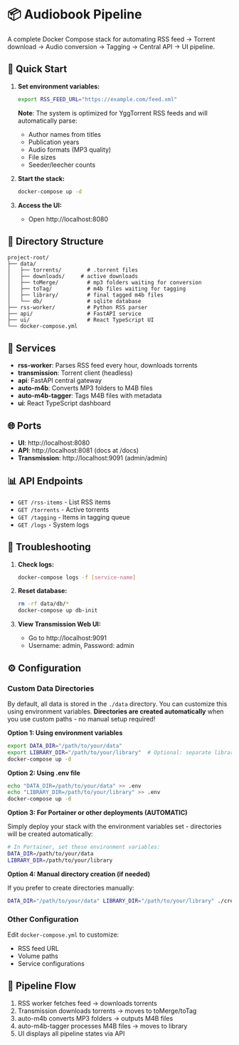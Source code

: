 # 📦 Audiobook Pipeline

A complete Docker Compose stack for automating RSS feed → Torrent download → Audio conversion → Tagging → Central API → UI pipeline.

## 🚀 Quick Start

1. **Set environment variables:**

   ```bash
   export RSS_FEED_URL="https://example.com/feed.xml"
   ```

   **Note**: The system is optimized for YggTorrent RSS feeds and will automatically parse:

   - Author names from titles
   - Publication years
   - Audio formats (MP3 quality)
   - File sizes
   - Seeder/leecher counts

2. **Start the stack:**

   ```bash
   docker-compose up -d
   ```

3. **Access the UI:**
   - Open http://localhost:8080

## 📁 Directory Structure

```
project-root/
├── data/
│   ├── torrents/        # .torrent files
│   ├── downloads/     # active downloads
│   ├── toMerge/         # mp3 folders waiting for conversion
│   ├── toTag/           # m4b files waiting for tagging
│   ├── library/         # final tagged m4b files
│   └── db/              # sqlite database
├── rss-worker/          # Python RSS parser
├── api/                 # FastAPI service
├── ui/                  # React TypeScript UI
└── docker-compose.yml
```

## 🔧 Services

- **rss-worker**: Parses RSS feed every hour, downloads torrents
- **transmission**: Torrent client (headless)
- **api**: FastAPI central gateway
- **auto-m4b**: Converts MP3 folders to M4B files
- **auto-m4b-tagger**: Tags M4B files with metadata
- **ui**: React TypeScript dashboard

## 🌐 Ports

- **UI**: http://localhost:8080
- **API**: http://localhost:8081 (docs at /docs)
- **Transmission**: http://localhost:9091 (admin/admin)

## 📊 API Endpoints

- `GET /rss-items` - List RSS items
- `GET /torrents` - Active torrents
- `GET /tagging` - Items in tagging queue
- `GET /logs` - System logs

## 🐛 Troubleshooting

1. **Check logs:**

   ```bash
   docker-compose logs -f [service-name]
   ```

2. **Reset database:**

   ```bash
   rm -rf data/db/*
   docker-compose up db-init
   ```

3. **View Transmission Web UI:**
   - Go to http://localhost:9091
   - Username: admin, Password: admin

## ⚙️ Configuration

### Custom Data Directories

By default, all data is stored in the `./data` directory. You can customize this using environment variables. **Directories are created automatically** when you use custom paths - no manual setup required!

**Option 1: Using environment variables**

```bash
export DATA_DIR="/path/to/your/data"
export LIBRARY_DIR="/path/to/your/library"  # Optional: separate library location
docker-compose up -d
```

**Option 2: Using .env file**

```bash
echo "DATA_DIR=/path/to/your/data" >> .env
echo "LIBRARY_DIR=/path/to/your/library" >> .env
docker-compose up -d
```

**Option 3: For Portainer or other deployments (AUTOMATIC)**

Simply deploy your stack with the environment variables set - directories will be created automatically:

```bash
# In Portainer, set these environment variables:
DATA_DIR=/path/to/your/data
LIBRARY_DIR=/path/to/your/library
```

**Option 4: Manual directory creation (if needed)**

If you prefer to create directories manually:

```bash
DATA_DIR="/path/to/your/data" LIBRARY_DIR="/path/to/your/library" ./create-directories.sh
```

### Other Configuration

Edit `docker-compose.yml` to customize:

- RSS feed URL
- Volume paths
- Service configurations

## 🔄 Pipeline Flow

1. RSS worker fetches feed → downloads torrents
2. Transmission downloads torrents → moves to toMerge/toTag
3. auto-m4b converts MP3 folders → outputs M4B files
4. auto-m4b-tagger processes M4B files → moves to library
5. UI displays all pipeline states via API
